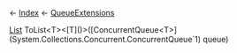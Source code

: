 ← [Index](Api-Index) ← [QueueExtensions](System.Collections.Generic.QueueExtensions)

[List<T>](System.Collections.Generic.List`1) ToList<T><[T]()>([ConcurrentQueue<T>](System.Collections.Concurrent.ConcurrentQueue`1) queue)

